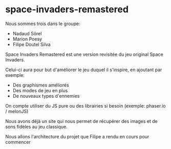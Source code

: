 # space-invaders-remastered

Nous sommes trois dans le groupe:

- Nadaud Sörel
- Marion Poesy
- Filipe Doutel Silva



Space Invaders Remastered est une version revisitée du jeu original Space Invaders.

Celui-ci aura pour but d'améliorer le jeu duquel il s'inspire, en ajoutant par exemple:

- Des graphismes améliorés
- Des modes de jeu en plus
- De nouveaux types d'ennemies 

On compte utiliser du JS pure ou des librairies si besoin (exemple: phaser.io / melonJS)

Nous avons déjà un site qui nous permet de récupérer des images et de sons fidèles au jeu classique.



Nous allons l'architecture du projet que Filipe a rendu en cours pour commencer 



